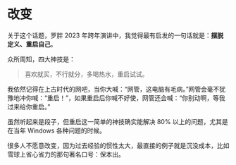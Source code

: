 # 改变
关于这个话题，罗胖 2023 年跨年演讲中，我觉得最有启发的一句话就是：**摆脱定义、重启自己**。

众所周知，四大神技是：

> 喜欢就买，不行就分，多喝热水，重启试试。

我依然记得在上古时代的网吧，当你大喊：“网管，这电脑有毛病。”网管会毫不犹豫地冲你喊：“重启！”，如果重启后你喊不好使，网管还会喊：“你别动啊，等我过来给你重启。”

虽然听起来是段子，但重启这一简单的神技确实能解决 80% 以上的问题，尤其是在当年 Windows 各种问题的时候。

很多人不愿意改变，因为过去经验的惯性太大，最直接的例子就是沉没成本，比如雪球上省心省力的那句著名口号：保本出。
